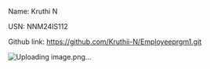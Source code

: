 Name: Kruthi N



USN: NNM24IS112


Github link:   https://github.com/Kruthii-N/Employeeprgm1.git


![Uploading image.png…]()
